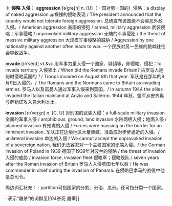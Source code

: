 ☀ <span class="category">**侵略 入侵：**</span>
<span class="vocabulary">**aggression**</span> [əˈgreʃn]
<span class="definition">n. [U]（一国对另一国的）侵略：</span>a display of naked aggression 赤裸裸的侵略表现 / The president announced that the country would not tolerate foreign aggression. 总统宣布该国绝不会容忍外敌入侵。/ American aggression 美国的侵犯 / armed, military aggression 武装侵略；军事侵略 / unprovoked military aggression 无端的军事侵犯 / the threat of massive military aggression 大规模军事侵略的威胁 / Aggression by one nationality against another often leads to war. 一个民族对另一民族的挑衅往往会导致战争。
           
<span class="vocabulary">**invade**</span> [ɪnˈveɪd]
<span class="definition">vt.&vi. 用军事力量入侵一个国家、城镇等，即侵略、侵犯：</span>to invade territory 入侵领土 / When did the Romans invade Britain? 古罗马人是何时侵略英国的？/ Troops invaded on August 9th that year. 军队是在那年的8月9日入侵的。/ The Romans and the Normans came to Britain as invading armies. 罗马人以及诺曼人通过军事入侵来到英国。/ In autumn 1944 the allies invaded the Italian mainland at Anzio and Salerno. 1944 年秋，盟军从安齐奥与萨勒诺攻入意大利本土。
         
<span class="vocabulary">**invasion**</span> [ɪnˈveɪʒn]
<span class="definition">n. [C, U] 对别国的武装入侵：</span>a full-scale military invasion 全面的军事入侵 / amphibious, ground, land invasion 水陆两栖入侵；地面入侵 / planned invasion 有预谋的入侵 / Forces were massing on the border for an imminent invasion. 军队正在边境地区大量集结，准备应对步步逼近的入侵。/ unilateral invasion 单边的入侵 / We cannot accept the unprovoked invasion of a sovereign nation. 我们无法容忍对一个主权国家的无端入侵。/ the German invasion of Poland in 1939 德国于1939年对波兰的侵略 / the threat of invasion 入侵的威胁 / invasion force, invasion fleet 侵略军；侵略舰队 / seven years after the Roman invasion of Britain 罗马人入侵英国七年以后 / He was commander in chief during the invasion of Panama. 在侵略巴拿马的战役中他是总司令。

周边词汇补充：
· partition可指国家的分割、分治、瓜分。还可指分裂一个国家。

· 表示“屠杀”的词群见[[04杀死 屠宰]]


